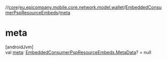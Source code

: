 //[core](../../../index.md)/[eu.epicompany.mobile.core.network.model.wallet](../index.md)/[EmbeddedConsumerPspResourceEmbeds](index.md)/[meta](meta.md)

# meta

[androidJvm]\
val [meta](meta.md): [EmbeddedConsumerPspResourceEmbeds.MetaData](-meta-data/index.md)? = null
